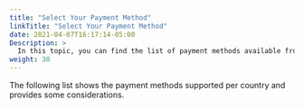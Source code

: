 ```yaml
---
title: "Select Your Payment Method"
linkTitle: "Select Your Payment Method"
date: 2021-04-07T16:17:14-05:00
Description: >
  In this topic, you can find the list of payment methods available from PayU.
weight: 30
---
```


The following list shows the payment methods supported per country and provides some considerations.
